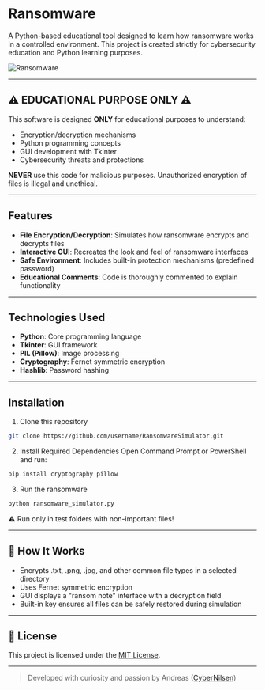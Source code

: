 # Ransomware

A Python-based educational tool designed to learn how ransomware works in a controlled environment. This project is created strictly for cybersecurity education and Python learning purposes.

![Ransomware](https://github.com/user-attachments/assets/d11d825f-a5ec-40d0-a28a-96716b100c57)

---

## ⚠️ EDUCATIONAL PURPOSE ONLY ⚠️

This software is designed **ONLY** for educational purposes to understand:
- Encryption/decryption mechanisms
- Python programming concepts
- GUI development with Tkinter
- Cybersecurity threats and protections

**NEVER** use this code for malicious purposes. Unauthorized encryption of files is illegal and unethical.

---

## Features

- **File Encryption/Decryption**: Simulates how ransomware encrypts and decrypts files
- **Interactive GUI**: Recreates the look and feel of ransomware interfaces
- **Safe Environment**: Includes built-in protection mechanisms (predefined password)
- **Educational Comments**: Code is thoroughly commented to explain functionality

---

## Technologies Used

- **Python**: Core programming language
- **Tkinter**: GUI framework
- **PIL (Pillow)**: Image processing
- **Cryptography**: Fernet symmetric encryption
- **Hashlib**: Password hashing

---

## Installation

1. Clone this repository  

```bash
git clone https://github.com/username/RansomwareSimulator.git
```
2. Install Required Dependencies
Open Command Prompt or PowerShell and run:  

```bash
pip install cryptography pillow
```
3. Run the ransomware   

```bash
python ransomware_simulator.py
```
⚠️ Run only in test folders with non-important files!

---

## 🔐 How It Works

- Encrypts .txt, .png, .jpg, and other common file types in a selected directory
- Uses Fernet symmetric encryption
- GUI displays a "ransom note" interface with a decryption field
- Built-in key ensures all files can be safely restored during simulation

---

## 📜 License

This project is licensed under the [MIT License](LICENSE).

---

> Developed with curiosity and passion by Andreas ([CyberNilsen](https://github.com/CyberNilsen))

